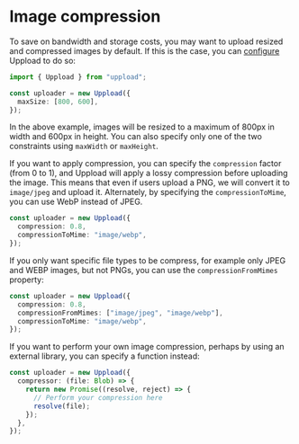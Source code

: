 # Image compression

To save on bandwidth and storage costs, you may want to upload resized and compressed images by default. If this is the case, you can [configure](/configuration) Uppload to do so:

```ts
import { Uppload } from "uppload";

const uploader = new Uppload({
  maxSize: [800, 600],
});
```

In the above example, images will be resized to a maximum of 800px in width and 600px in height. You can also specify only one of the two constraints using `maxWidth` or `maxHeight`.

If you want to apply compression, you can specify the `compression` factor (from 0 to 1), and Uppload will apply a lossy compression before uploading the image. This means that even if users upload a PNG, we will convert it to `image/jpeg` and upload it. Alternately, by specifying the `compressionToMime`, you can use WebP instead of JPEG.

```ts
const uploader = new Uppload({
  compression: 0.8,
  compressionToMime: "image/webp",
});
```

If you only want specific file types to be compress, for example only JPEG and WEBP images, but not PNGs, you can use the `compressionFromMimes` property:

```ts
const uploader = new Uppload({
  compression: 0.8,
  compressionFromMimes: ["image/jpeg", "image/webp"],
  compressionToMime: "image/webp",
});
```

If you want to perform your own image compression, perhaps by using an external library, you can specify a function instead:

```ts
const uploader = new Uppload({
  compressor: (file: Blob) => {
    return new Promise((resolve, reject) => {
      // Perform your compression here
      resolve(file);
    });
  },
});
```
